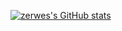 [![zerwes's GitHub stats](https://github-readme-stats.vercel.app/api?username=zerwes&show_icons=true)](https://github.com/anuraghazra/github-readme-stats)

